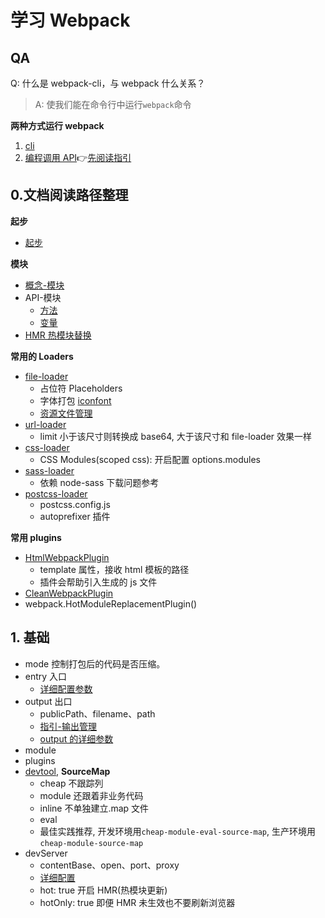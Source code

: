 # 学习 Webpack

## QA

Q: 什么是 webpack-cli，与 webpack 什么关系？

> A: 使我们能在命令行中运行`webpack`命令

**两种方式运行 webpack**

1. [cli](https://webpack.js.org/api/cli/)
2. [编程调用 API](https://webpack.js.org/api/node/)👉[先阅读指引](https://webpack.js.org/guides/development/)

## 0.文档阅读路径整理

**起步**

- [起步](https://webpack.js.org/guides/getting-started/)

**模块**

- [概念-模块](https://webpack.js.org/concepts/modules/)
- API-模块
  - [方法](https://webpack.js.org/api/module-methods/)
  - [变量](https://webpack.js.org/api/module-variables/)
- [HMR 热模块替换](https://webpack.js.org/guides/hot-module-replacement/)

**常用的 Loaders**

- [file-loader](https://webpack.js.org/loaders/file-loader/)
  - 占位符 Placeholders
  - 字体打包 [iconfont](https://www.iconfont.cn/)
  - [资源文件管理](https://webpack.js.org/guides/asset-management/)
- [url-loader](https://webpack.js.org/loaders/url-loader/)
  - limit 小于该尺寸则转换成 base64, 大于该尺寸和 file-loader 效果一样
- [css-loader](https://webpack.js.org/loaders/sass-loader/)
  - CSS Modules(scoped css): 开启配置 options.modules
- [sass-loader](https://webpack.js.org/loaders/sass-loader/)
  - 依赖 node-sass 下载问题参考
- [postcss-loader](https://webpack.js.org/loaders/postcss-loader/)
  - postcss.config.js
  - autoprefixer 插件

**常用 plugins**

- [HtmlWebpackPlugin](https://webpack.js.org/plugins/html-webpack-plugin/)
  - template 属性，接收 html 模板的路径
  - 插件会帮助引入生成的 js 文件
- [CleanWebpackPlugin](https://github.com/johnagan/clean-webpack-plugin/)
- webpack.HotModuleReplacementPlugin()

## 1. 基础

- mode 控制打包后的代码是否压缩。
- entry 入口
  - [详细配置参数](https://webpack.js.org/configuration/entry-context/)
- output 出口
  - publicPath、filename、path
  - [指引-输出管理](https://webpack.js.org/guides/output-management/)
  - [output 的详细参数](https://webpack.js.org/configuration/output/)
- module
- plugins
- [devtool](https://webpack.js.org/configuration/devtool/), **SourceMap**
  - cheap 不跟踪列
  - module 还跟着非业务代码
  - inline 不单独建立.map 文件
  - eval
  - 最佳实践推荐, 开发环境用`cheap-module-eval-source-map`, 生产环境用`cheap-module-source-map`
- devServer
  - contentBase、open、port、proxy
  - [详细配置](https://webpack.js.org/configuration/dev-server/)
  - hot: true 开启 HMR(热模块更新)
  - hotOnly: true 即便 HMR 未生效也不要刷新浏览器

